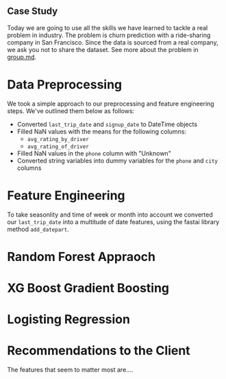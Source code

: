 ## Case Study

Today we are going to use all the skills we have learned to tackle a real
problem in industry. The problem is churn prediction with a ride-sharing
company in San Francisco.  Since the data is sourced from a real company, we
ask you not to share the dataset. See more about the problem in
[group.md](group.md). 

# Data Preprocessing
We took a simple approach to our preprocessing and feature engineering steps.  We've outlined them below as follows:  
- Converted `last_trip_date` and `signup_date` to DateTime objects
- Filled NaN values with the means for the following columns:  
  - `avg_rating_by_driver`
  - `avg_rating_of_driver`
- Filled NaN values in the `phone` column with "Unknown"
- Converted string variables into dummy variables for the `phone` and `city` columns

# Feature Engineering
To take seasonlity and time of week or month into account we converted our `last_trip_date` into a multitude of date features, using the fastai library method `add_datepart`.  

# Random Forest Appraoch



# XG Boost Gradient Boosting

# Logisting Regression

# Recommendations to the Client

The features that seem to matter most are.... 


